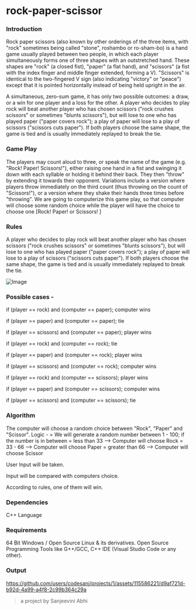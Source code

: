 # rock-paper-scissor
###  **Introduction**

Rock paper scissors (also known by other orderings of the three items, with "rock" sometimes being called "stone", roshambo or ro-sham-bo) is a hand game usually played between two people, in which each player simultaneously forms one of three shapes with an outstretched hand. These shapes are "rock" (a closed fist), "paper" (a flat hand), and "scissors" (a fist with the index finger and middle finger extended, forming a V). "Scissors" is identical to the two-fingered V sign (also indicating "victory" or "peace") except that it is pointed horizontally instead of being held upright in the air.

A simultaneous, zero-sum game, it has only two possible outcomes: a draw, or a win for one player and a loss for the other. A player who decides to play rock will beat another player who has chosen scissors ("rock crushes scissors" or sometimes "blunts scissors"), but will lose to one who has played paper ("paper covers rock"); a play of paper will lose to a play of scissors ("scissors cuts paper"). If both players choose the same shape, the game is tied and is usually immediately replayed to break the tie. 

### **Game Play**
The players may count aloud to three, or speak the name of the game (e.g. "Rock! Paper! Scissors!"), either raising one hand in a fist and swinging it down with each syllable or holding it behind their back. They then "throw" by extending it towards their opponent. Variations include a version where players throw immediately on the third count (thus throwing on the count of "Scissors!"), or a version where they shake their hands three times before "throwing". We are going to computerize this game play, so that computer will choose some random choice while the player will have the choice to choose one [Rock! Paper! or Scissors! ]

### **Rules**
A player who decides to play rock will beat another player who has chosen scissors ("rock crushes scissors" or sometimes "blunts scissors"), but will lose to one who has played paper ("paper covers rock"); a play of paper will lose to a play of scissors ("scissors cuts paper"). If both players choose the same shape, the game is tied and is usually immediately replayed to break the tie.


![Image](https://github.com/users/codesanj/projects/1/assets/115586221/35ca98a6-a58e-4f14-8271-c1e64dd9eccd)

### **Possible cases -**

if (player == rock) and (computer == paper); computer wins

if (player == paper) and (computer == paper); tie

if (player == scissors) and (computer == paper); player wins

if (player == rock) and (computer == rock); tie

if (player == paper) and (computer == rock); player wins

if (player == scissors) and (computer == rock); computer wins

if (player == rock) and (computer == scissors); player wins

if (player == paper) and (computer == scissors); computer wins

if (player == scissors) and (computer == scissors); tie

### **Algorithm**
The computer will choose a random choice between "Rock", "Paper" and "Scissor". Logic - = We will generate a random number between 1 - 100; if the number is in between = less than 33 --> Computer will choose Rock = 33 - 66 --> Computer will choose Paper = greater than 66 --> Computer will choose Scissor

User Input will be taken.

Input will be compared with computers choice.

According to rules, one of them will win.

### **Dependencies**
C++ Language
### **Requirements**
64 Bit Windows / Open Source Linux & its derivatives.
Open Source Programming Tools like G++/GCC, C++ IDE (Visual Studio Code or any other).
### **Output**



https://github.com/users/codesanj/projects/1/assets/115586221/d9af721d-b92d-4a99-a4f8-2c99b364c29a



> a project by Sanjeevini Abhi
